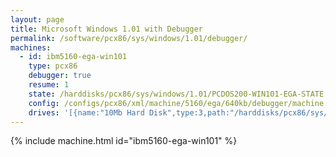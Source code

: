 ```yaml
---
layout: page
title: Microsoft Windows 1.01 with Debugger
permalink: /software/pcx86/sys/windows/1.01/debugger/
machines:
  - id: ibm5160-ega-win101
    type: pcx86
    debugger: true
    resume: 1
    state: /harddisks/pcx86/sys/windows/1.01/PCDOS200-WIN101-EGA-STATE.json
    config: /configs/pcx86/xml/machine/5160/ega/640kb/debugger/machine.xml
    drives: '[{name:"10Mb Hard Disk",type:3,path:"/harddisks/pcx86/sys/windows/1.01/PCDOS200-WIN101-EGA-DISK.json"}]'
---
```


{% include machine.html id="ibm5160-ega-win101" %}
